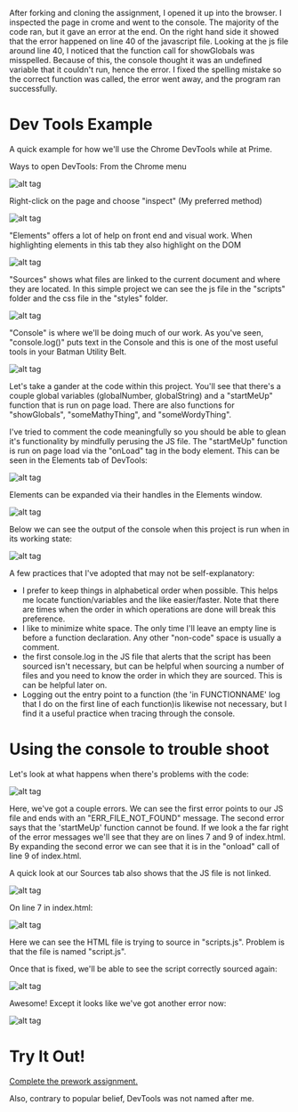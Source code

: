 After forking and cloning the assignment, I opened it up into the browser.  I inspected the page in crome and went to the console. The majority of the code ran, but it gave an error at the end.  On the right hand side it showed that the error happened on line 40 of the javascript file.  Looking at the js file around line 40, I noticed that the function call for showGlobals was misspelled.  Because of this, the console thought it was an undefined variable that it couldn't run, hence the error.  I fixed the spelling mistake so the correct function was called, the error went away, and the program ran successfully.    















Dev Tools Example
=================

A quick example for how we'll use the Chrome DevTools while at Prime.

Ways to open DevTools:
From the Chrome menu

![alt tag](pics/00openFromMenu.png)

Right-click on the page and choose "inspect" (My preferred method)

![alt tag](pics/01openFromRtClick.png)

"Elements" offers a lot of help on front end and visual work. When highlighting elements in this tab they also highlight on the DOM

![alt tag](pics/02elements.png)

"Sources" shows what files are linked to the current document and where they are located. In this simple project we can see the js file in the "scripts" folder and the css file in the "styles" folder.

![alt tag](pics/03sources.png)

"Console" is where we'll be doing much of our work. As you've seen, "console.log()" puts text in the Console and this is one of the most useful tools in your Batman Utility Belt.

![alt tag](pics/04console.png)

Let's take a gander at the code within this project. You'll see that there's a couple global variables (globalNumber, globalString) and a "startMeUp" function that is run on page load. There are also functions for "showGlobals", "someMathyThing", and "someWordyThing".

I've tried to comment the code meaningfully so you should be able to glean it's functionality by mindfully perusing the JS file. The "startMeUp" function is run on page load via the "onLoad" tag in the body element. This can be seen in the Elements tab of DevTools:

![alt tag](pics/05onLoad.png)

Elements can be expanded via their handles in the Elements window.

![alt tag](pics/06elementExpand.png)

Below we can see the output of the console when this project is run when in its working state:

![alt tag](pics/07consoleOutput.png)

A few practices that I've adopted that may not be self-explanatory:
* I prefer to keep things in alphabetical order when possible. This helps me locate function/variables and the like easier/faster. Note that there are times when the order in which operations are done will break this preference.
* I like to minimize white space. The only time I'll leave an empty line is before a function declaration. Any other "non-code" space is usually a comment.
* the first console.log in the JS file that alerts that the script has been sourced isn't necessary, but can be helpful when sourcing a number of files and you need to know the order in which they are sourced. This is can be helpful later on.
* Logging out the entry point to a function (the 'in FUNCTIONNAME' log that I do on the first line of each function)is likewise not necessary, but I find it a useful practice when tracing through the console.

Using the console to trouble shoot
==================================
Let's look at what happens when there's problems with the code:

![alt tag](pics/08errors.png)

Here, we've got a couple errors. We can see the first error points to our JS file and ends with an "ERR_FILE_NOT_FOUND" message. The second error says that the 'startMeUp' function cannot be found.
If we look a the far right of the error messages we'll see that they are on lines 7 and 9 of index.html. By expanding the second error we can see that it is in the "onload" call of line 9 of index.html.

A quick look at our Sources tab also shows that the JS file is not linked.

![alt tag](pics/09sourceMissing.png)

On line 7 in index.html:

![alt tag](pics/10errorLine.png)

Here we can see the HTML file is trying to source in "scripts.js". Problem is that the file is named "script.js".

Once that is fixed, we'll be able to see the script correctly sourced again:

![alt tag](pics/11sourceCorrected.png)

Awesome! Except it looks like we've got another error now:

![alt tag](pics/12newError.png)

Try It Out!
===========
[Complete the prework assignment.](http://www.primeacademy.io/student/assignments)

Also, contrary to popular belief, DevTools was not named after me.
